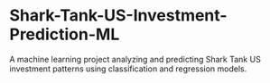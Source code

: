 # Shark-Tank-US-Investment-Prediction-ML
A machine learning project analyzing and predicting Shark Tank US investment patterns using classification and regression models.
